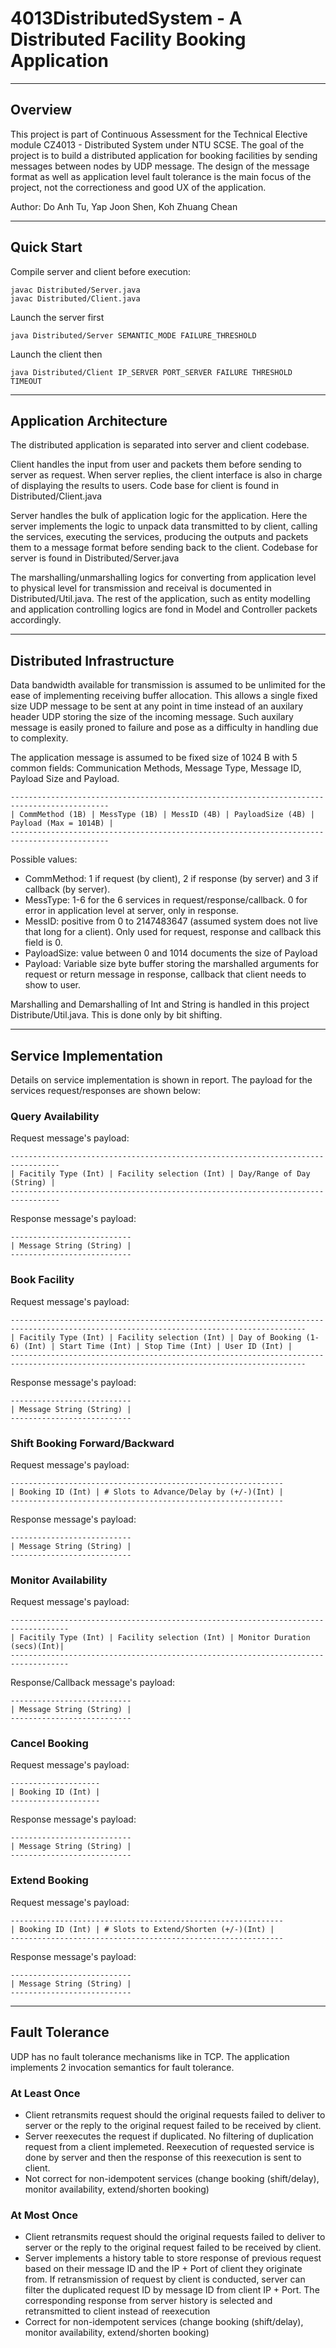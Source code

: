 # 4013DistributedSystem - A Distributed Facility Booking Application
---
## Overview
This project is part of Continuous Assessment for the Technical Elective module
CZ4013 - Distributed System under NTU SCSE. The goal of the project is to build a 
distributed application for booking facilities by sending messages between nodes by 
UDP message. The design of the message format as well as application level fault tolerance
is the main focus of the project, not the correctioness and good UX of the application.

Author: Do Anh Tu, Yap Joon Shen, Koh Zhuang Chean

---
## Quick Start
Compile server and client before execution:
``` 
javac Distributed/Server.java
javac Distributed/Client.java
```
Launch the server first
```
java Distributed/Server SEMANTIC_MODE FAILURE_THRESHOLD
```

Launch the client then
```
java Distributed/Client IP_SERVER PORT_SERVER FAILURE THRESHOLD TIMEOUT
```

---
## Application Architecture
The distributed application is separated into server and client codebase. 

Client handles the input from user and packets them before sending to server as request. When server replies, the client interface is also in charge of displaying the results to users. Code base for client is found in Distributed/Client.java

Server handles the bulk of application logic for the application. Here the server implements the logic to unpack data transmitted to by client, calling the services, executing the services, producing the outputs and packets them to a message format before sending back to the client. Codebase for server is found in Distributed/Server.java

The marshalling/unmarshalling logics for converting from application level to physical level for transmission and receival is documented in Distributed/Util.java. The rest of the application, such as entity modelling and application controlling logics are fond in Model and Controller packets accordingly.

---
## Distributed Infrastructure
Data bandwidth available for transmission is assumed to be unlimited for the ease of implementing receiving buffer allocation. This allows a single fixed size UDP message to be sent at any point in time instead of an auxilary header UDP storing the size of the incoming message. Such auxilary message is easily proned to failure and pose as a difficulty in handling due to complexity.

The application message is assumed to be fixed size of 1024 B with 5 common fields: Communication Methods, Message Type, Message ID, Payload Size and Payload.

```
--------------------------------------------------------------------------------------------
| CommMethod (1B) | MessType (1B) | MessID (4B) | PayloadSize (4B) | Payload (Max = 1014B) |
--------------------------------------------------------------------------------------------
```

Possible values:
- CommMethod: 1 if request (by client), 2 if response (by server) and 3 if callback (by server).
- MessType: 1-6 for the 6 services in request/response/callback. 0 for error in application level at server, only in response.
- MessID: positive from 0 to 2147483647 (assumed system does not live that long for a client). Only used for request, response and callback this field is 0.
- PayloadSize: value between 0 and 1014 documents the size of Payload
- Payload: Variable size byte buffer storing the marshalled arguments for request or return message in response, callback that client needs to show to user.

Marshalling and Demarshalling of Int and String is handled in this project Distribute/Util.java. This is done only by bit shifting.

---
## Service Implementation 
Details on service implementation is shown in report. The payload for the services request/responses are shown below:

### Query Availability
Request message's payload:
```
---------------------------------------------------------------------------------
| Facitily Type (Int) | Facility selection (Int) | Day/Range of Day (String) |
---------------------------------------------------------------------------------
```

Response message's payload:

```
---------------------------
| Message String (String) |
---------------------------
```

### Book Facility
Request message's payload:
```
----------------------------------------------------------------------------------------------------------------------------------------
| Facitily Type (Int) | Facility selection (Int) | Day of Booking (1-6) (Int) | Start Time (Int) | Stop Time (Int) | User ID (Int) |
----------------------------------------------------------------------------------------------------------------------------------------
```

Response message's payload:
```
---------------------------
| Message String (String) |
---------------------------
```

### Shift Booking Forward/Backward
Request message's payload:
```
-------------------------------------------------------------
| Booking ID (Int) | # Slots to Advance/Delay by (+/-)(Int) |
-------------------------------------------------------------
```

Response message's payload:
```
---------------------------
| Message String (String) |
---------------------------
```

### Monitor Availability
Request message's payload:
```
-----------------------------------------------------------------------------------
| Facitily Type (Int) | Facility selection (Int) | Monitor Duration (secs)(Int)|
-----------------------------------------------------------------------------------
```

Response/Callback message's payload:
```
---------------------------
| Message String (String) |
---------------------------
```

### Cancel Booking
Request message's payload:
```
--------------------
| Booking ID (Int) |
--------------------
```

Response message's payload:
```
---------------------------
| Message String (String) |
---------------------------
```

### Extend Booking
Request message's payload:
```
-------------------------------------------------------------
| Booking ID (Int) | # Slots to Extend/Shorten (+/-)(Int) |
-------------------------------------------------------------
```
Response message's payload:
```
---------------------------
| Message String (String) |
---------------------------
```
---
## Fault Tolerance
UDP has no fault tolerance mechanisms like in TCP. The application implements 2 invocation semantics for fault tolerance.

### At Least Once
- Client retransmits request should the original requests failed to deliver to server or the reply to the original request failed to be received by client.
- Server reexecutes the request if duplicated. No filtering of duplication request from a client implemeted. Reexecution of requested service is done by server and then the response of this reexecution is sent to client.
- Not correct for non-idempotent services (change booking (shift/delay), monitor availability, extend/shorten booking)

### At Most Once
- Client retransmits request should the original requests failed to deliver to server or the reply to the original request failed to be received by client.
- Server implements a history table to store response of previous request based on their message ID and the IP + Port of client they originate from. If retransmission of request by client is conducted, server can filter the duplicated request ID by message ID from client IP + Port. The corresponding response from server history is selected and retransmitted to client instead of reexecution
- Correct for non-idempotent services (change booking (shift/delay), monitor availability, extend/shorten booking)